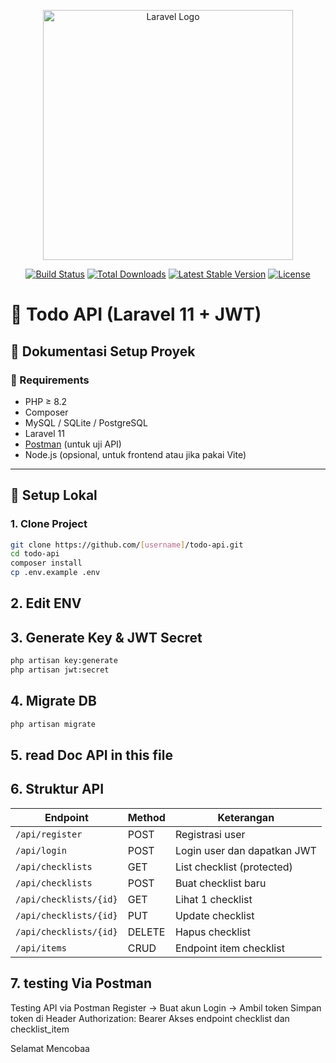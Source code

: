 <p align="center"><a href="https://laravel.com" target="_blank"><img src="https://raw.githubusercontent.com/laravel/art/master/logo-lockup/5%20SVG/2%20CMYK/1%20Full%20Color/laravel-logolockup-cmyk-red.svg" width="400" alt="Laravel Logo"></a></p>

<p align="center">
<a href="https://github.com/laravel/framework/actions"><img src="https://github.com/laravel/framework/workflows/tests/badge.svg" alt="Build Status"></a>
<a href="https://packagist.org/packages/laravel/framework"><img src="https://img.shields.io/packagist/dt/laravel/framework" alt="Total Downloads"></a>
<a href="https://packagist.org/packages/laravel/framework"><img src="https://img.shields.io/packagist/v/laravel/framework" alt="Latest Stable Version"></a>
<a href="https://packagist.org/packages/laravel/framework"><img src="https://img.shields.io/packagist/l/laravel/framework" alt="License"></a>
</p>

# 📝 Todo API (Laravel 11 + JWT)

## 📘 Dokumentasi Setup Proyek

### 🧱 Requirements
- PHP ≥ 8.2
- Composer
- MySQL / SQLite / PostgreSQL
- Laravel 11
- [Postman](https://www.postman.com/) (untuk uji API)
- Node.js (opsional, untuk frontend atau jika pakai Vite)

---

## 🚀 Setup Lokal

### 1. Clone Project
```bash
git clone https://github.com/[username]/todo-api.git
cd todo-api
composer install
cp .env.example .env
```
## 2. Edit ENV
## 3. Generate Key & JWT Secret
```bash
php artisan key:generate
php artisan jwt:secret
```
## 4. Migrate DB
```bash
php artisan migrate
```
## 5. read Doc API in this file

## 6. Struktur API
| Endpoint               | Method | Keterangan                  |
| ---------------------- | ------ | --------------------------- |
| `/api/register`        | POST   | Registrasi user             |
| `/api/login`           | POST   | Login user dan dapatkan JWT |
| `/api/checklists`      | GET    | List checklist (protected)  |
| `/api/checklists`      | POST   | Buat checklist baru         |
| `/api/checklists/{id}` | GET    | Lihat 1 checklist           |
| `/api/checklists/{id}` | PUT    | Update checklist            |
| `/api/checklists/{id}` | DELETE | Hapus checklist             |
| `/api/items`           | CRUD   | Endpoint item checklist     |

## 7. testing Via Postman
 Testing API via Postman
Register → Buat akun
Login → Ambil token
Simpan token di Header Authorization: Bearer <token>
Akses endpoint checklist dan checklist_item


Selamat Mencobaa
